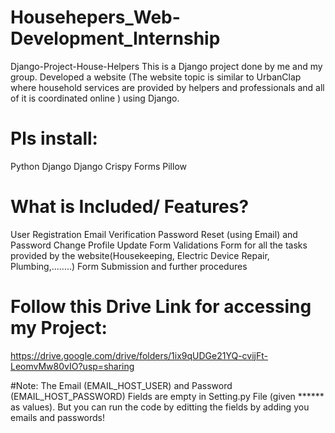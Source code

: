 # Househepers_Web-Development_Internship
Django-Project-House-Helpers This is a Django project done by me and my group. Developed a website (The website topic is similar to UrbanClap where household services are provided by helpers and professionals and all of it is coordinated online ) using Django.
# Pls install:
Python
Django
Django Crispy Forms
Pillow
# What is Included/ Features?
User Registration
Email Verification
Password Reset (using Email) and Password Change
Profile Update
Form Validations
Form for all the tasks provided by the website(Housekeeping, Electric Device Repair, Plumbing,........)
Form Submission and further procedures
# Follow this Drive Link for accessing my Project:
https://drive.google.com/drive/folders/1ix9qUDGe21YQ-cvijFt-LeomvMw80vIO?usp=sharing

#Note: The Email (EMAIL_HOST_USER) and Password (EMAIL_HOST_PASSWORD) Fields are empty in Setting.py File (given ****** as values). But you can run the code by editting the fields by adding you emails and passwords!
